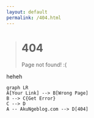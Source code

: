 ```yaml
---
layout: default
permalink: /404.html
---
```

> # 404
> 
> Page not found! :(

heheh 

```mermaid
graph LR
A[Your Link] --> B[Wrong Page] 
B --> C{Get Error}
C --> D
A -- AkuNgeblog.com --> D[404]
```

